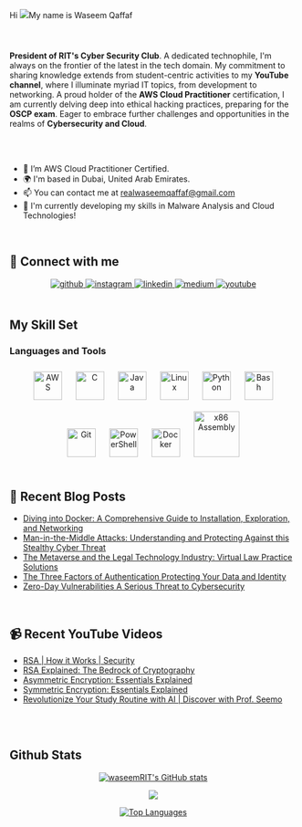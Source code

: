 Hi ![](https://user-images.githubusercontent.com/18350557/176309783-0785949b-9127-417c-8b55-ab5a4333674e.gif)My name is Waseem Qaffaf

### <div align="center">
</br>
<p style="text-align:center;">

**President of RIT's Cyber Security Club**. A dedicated technophile, I'm always on the frontier of the latest in the tech domain. My commitment to sharing knowledge extends from student-centric activities to my **YouTube channel**, where I illuminate myriad IT topics, from development to networking. A proud holder of the **AWS Cloud Practitioner** certification, I am currently delving deep into ethical hacking practices, preparing for the **OSCP exam**. Eager to embrace further challenges and opportunities in the realms of **Cybersecurity and Cloud**.
</p>
</div>

</br></br>

-  🌱 I’m AWS Cloud Practitioner Certified.
-  🌍  I'm based in Dubai, United Arab Emirates.
-  📫  You can contact me at [realwaseemqaffaf@gmail.com](mailto:realwaseemqaffaf@gmail.com)
-  🧠  I'm currently developing my skills in Malware Analysis and Cloud Technologies!
  

<br/>  

## 🔗 Connect with me  
<div align="center">
<a href="https://github.com/waseemRIT" target="_blank">
<img src=https://img.shields.io/badge/github-%2324292e.svg?&style=for-the-badge&logo=github&logoColor=white alt=github style="margin-bottom: 5px;" />
</a>
<a href="https://instagram.com/professor_seemo" target="_blank">
<img src=https://img.shields.io/badge/instagram-%23000000.svg?&style=for-the-badge&logo=instagram&logoColor=white alt=instagram style="margin-bottom: 5px;" />
</a>
<a href="https://linkedin.com/in/waseem-qaffaf" target="_blank">
<img src=https://img.shields.io/badge/linkedin-%231E77B5.svg?&style=for-the-badge&logo=linkedin&logoColor=white alt=linkedin style="margin-bottom: 5px;" />
</a>
<a href="https://medium.com/@realwaseemqaffaf" target="_blank">
<img src=https://img.shields.io/badge/medium-%23292929.svg?&style=for-the-badge&logo=medium&logoColor=white alt=medium style="margin-bottom: 5px;" />
</a>
<a href="https://www.youtube.com/@professorseemo1166" target="_blank">
<img src=https://img.shields.io/badge/youtube-%23EE4831.svg?&style=for-the-badge&logo=youtube&logoColor=white alt=youtube style="margin-bottom: 5px;" />
</a>  
</div>

</br>

## My Skill Set  


### Languages and Tools  
<div align="center">  
<a href="https://aws.amazon.com/" target="_blank"><img style="margin: 10px" src="https://profilinator.rishav.dev/skills-assets/amazonwebservices-original-wordmark.svg" alt="AWS" height="50" /></a>  
<a href="https://www.cprogramming.com/" target="_blank"><img style="margin: 10px" src="https://profilinator.rishav.dev/skills-assets/c-original.svg" alt="C" height="50" /></a>  
<a href="https://www.java.com/" target="_blank"><img style="margin: 10px" src="https://profilinator.rishav.dev/skills-assets/java-original-wordmark.svg" alt="Java" height="50" /></a>  
<a href="https://www.linux.org/" target="_blank"><img style="margin: 10px" src="https://profilinator.rishav.dev/skills-assets/linux-original.svg" alt="Linux" height="50" /></a>  
<a href="https://www.python.org/" target="_blank"><img style="margin: 10px" src="https://profilinator.rishav.dev/skills-assets/python-original.svg" alt="Python" height="50" /></a>  
<a href="https://www.gnu.org/software/bash/" target="_blank"><img style="margin: 10px" src="https://profilinator.rishav.dev/skills-assets/gnu_bash-icon.svg" alt="Bash" height="50" /></a>  
<a href="https://github.com/" target="_blank"><img style="margin: 10px" src="https://profilinator.rishav.dev/skills-assets/git-scm-icon.svg" alt="Git" height="50" /></a>  
<a href="https://docs.microsoft.com/en-us/powershell/" target="_blank"><img style="margin: 10px" src="https://profilinator.rishav.dev/skills-assets/powershell.png" alt="PowerShell" height="50" /></a>  

<a href="https://www.docker.com/" target="_blank">
<img style="margin: 10px" src="https://profilinator.rishav.dev/skills-assets/docker-original-wordmark.svg" alt="Docker" height="50" /></a>

<a href="http://www.egr.unlv.edu/~ed/x86.html" target="_blank" >
<img style="margin: 10px" src="https://user-images.githubusercontent.com/5421823/62779159-4cf76880-baaa-11e9-8318-e20a1aaa913a.png" height="80" alt="x86 Assembly" /></a>
</div>  

<br/>  

## 📕 Recent Blog Posts  
<!-- BLOG-POST-LIST:START -->
- [Diving into Docker: A Comprehensive Guide to Installation, Exploration, and Networking](https://medium.com/@realwaseemqaffaf/diving-into-docker-a-comprehensive-guide-to-installation-exploration-and-networking-d0b5a25bc4ec?source=rss-141971c4db9c------2)
- [Man-in-the-Middle Attacks: Understanding and Protecting Against this Stealthy Cyber Threat](https://medium.com/@realwaseemqaffaf/man-in-the-middle-attacks-understanding-and-protecting-against-this-stealthy-cyber-threat-941cee2ce156?source=rss-141971c4db9c------2)
- [The Metaverse and the Legal Technology Industry: Virtual Law Practice Solutions](https://medium.com/@realwaseemqaffaf/the-metaverse-and-the-legal-technology-industry-virtual-law-practice-solutions-ba023ce2b10c?source=rss-141971c4db9c------2)
- [The Three Factors of Authentication Protecting Your Data and Identity](https://medium.com/@realwaseemqaffaf/the-three-factors-of-authentication-protecting-your-data-and-identity-3379b620c655?source=rss-141971c4db9c------2)
- [Zero-Day Vulnerabilities A Serious Threat to Cybersecurity](https://medium.com/@realwaseemqaffaf/zero-day-vulnerabilities-a-serious-threat-to-cybersecurity-40ad61d77d26?source=rss-141971c4db9c------2)
<!-- BLOG-POST-LIST:END -->  
<br/>

## 📹 Recent YouTube Videos
<!-- YOUTUBE-VIDEOS-LIST:START -->
- [RSA | How it Works | Security](https://www.youtube.com/watch?v=Vg0SJek6D2w)
- [RSA Explained: The Bedrock of Cryptography](https://www.youtube.com/watch?v=TKvck57V90c)
- [Asymmetric Encryption: Essentials Explained](https://www.youtube.com/watch?v=D9yDBJEwNUA)
- [Symmetric Encryption: Essentials Explained](https://www.youtube.com/watch?v=QlzK09PPOtI)
- [Revolutionize Your Study Routine with AI | Discover with Prof. Seemo](https://www.youtube.com/watch?v=CBEtWtjk7Qs)
<!-- YOUTUBE-VIDEOS-LIST:END -->  

<br/>  

  

<br/>  


## Github Stats  
<div align="center">
<a href="http://www.github.com/waseemRIT"><img src="https://github-readme-stats.vercel.app/api?username=waseemRIT&show_icons=true&hide=&count_private=true&title_color=0891b2&text_color=ffffff&icon_color=0891b2&bg_color=1c1917&hide_border=true&show_icons=true" alt="waseemRIT's GitHub stats" /></a>

<a href="http://www.github.com/waseemRIT"><img src="https://github-readme-streak-stats.herokuapp.com/?user=waseemRIT&stroke=ffffff&background=1c1917&ring=0891b2&fire=0891b2&currStreakNum=ffffff&currStreakLabel=0891b2&sideNums=ffffff&sideLabels=ffffff&dates=ffffff&hide_border=true" /></a>

<a href="https://github.com/waseemRIT" align="left"><img src="https://github-readme-stats.vercel.app/api/top-langs/?username=waseemRIT&langs_count=10&title_color=0891b2&text_color=ffffff&icon_color=0891b2&bg_color=1c1917&hide_border=true&locale=en&custom_title=Top%20%Languages" alt="Top Languages" /></a>
</div>
<br/>  
